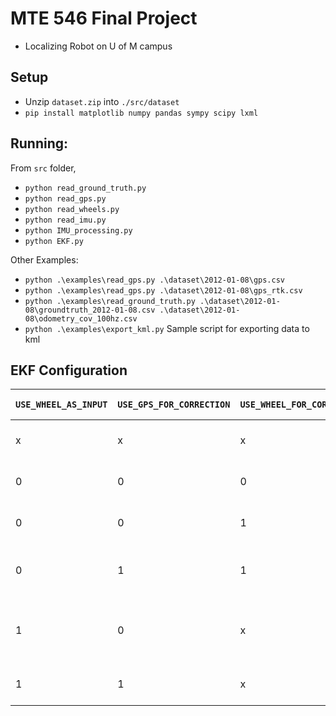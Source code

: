 # MTE 546 Final Project
- Localizing Robot on U of M campus

## Setup
- Unzip `dataset.zip` into `./src/dataset`
- `pip install matplotlib numpy pandas sympy scipy lxml`

## Running:
From `src` folder, 
- `python read_ground_truth.py`
- `python read_gps.py`
- `python read_wheels.py`
- `python read_imu.py`
- `python IMU_processing.py`
- `python EKF.py`

 Other Examples:
- `python .\examples\read_gps.py .\dataset\2012-01-08\gps.csv`
- `python .\examples\read_gps.py .\dataset\2012-01-08\gps_rtk.csv`
- `python .\examples\read_ground_truth.py .\dataset\2012-01-08\groundtruth_2012-01-08.csv .\dataset\2012-01-08\odometry_cov_100hz.csv`
- `python .\examples\export_kml.py` Sample script for exporting data to kml


## EKF Configuration

| `USE_WHEEL_AS_INPUT` | `USE_GPS_FOR_CORRECTION` | `USE_WHEEL_FOR_CORRECTION` | `USE_GPS_AS_INPUT` | Configuration Meaning |
|---|---|---|---|---|
| x | x | x | 1 | Use only GPS to estimate state |
| 0 | 0 | 0 | 0 | Use IMU as input, no corrections |
| 0 | 0 | 1 | 0 | Use IMU as input, correct with Wheels |
| 0 | 1 | 1 | 0 | Use IMU as input, correct with GPS and Wheels |
| 1 | 0 | x | 0 | Use Wheel as input, no corrections. Implicitly uses IMU's theta |
| 1 | 1 | x | 0 | Use Wheel as input, correct with GPS |